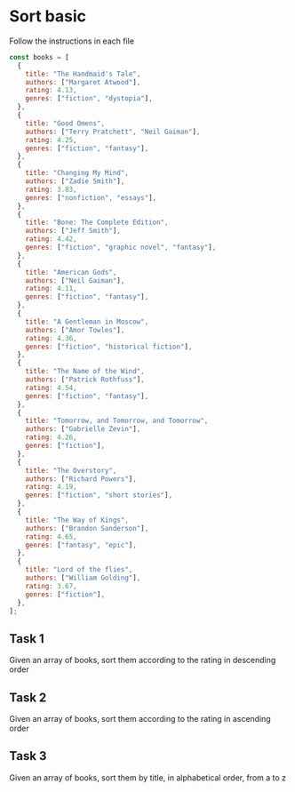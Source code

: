 # Sort basic

Follow the instructions in each file

```js
const books = [
  {
    title: "The Handmaid's Tale",
    authors: ["Margaret Atwood"],
    rating: 4.13,
    genres: ["fiction", "dystopia"],
  },
  {
    title: "Good Omens",
    authors: ["Terry Pratchett", "Neil Gaiman"],
    rating: 4.25,
    genres: ["fiction", "fantasy"],
  },
  {
    title: "Changing My Mind",
    authors: ["Zadie Smith"],
    rating: 3.83,
    genres: ["nonfiction", "essays"],
  },
  {
    title: "Bone: The Complete Edition",
    authors: ["Jeff Smith"],
    rating: 4.42,
    genres: ["fiction", "graphic novel", "fantasy"],
  },
  {
    title: "American Gods",
    authors: ["Neil Gaiman"],
    rating: 4.11,
    genres: ["fiction", "fantasy"],
  },
  {
    title: "A Gentleman in Moscow",
    authors: ["Amor Towles"],
    rating: 4.36,
    genres: ["fiction", "historical fiction"],
  },
  {
    title: "The Name of the Wind",
    authors: ["Patrick Rothfuss"],
    rating: 4.54,
    genres: ["fiction", "fantasy"],
  },
  {
    title: "Tomorrow, and Tomorrow, and Tomorrow",
    authors: ["Gabrielle Zevin"],
    rating: 4.26,
    genres: ["fiction"],
  },
  {
    title: "The Overstory",
    authors: ["Richard Powers"],
    rating: 4.19,
    genres: ["fiction", "short stories"],
  },
  {
    title: "The Way of Kings",
    authors: ["Brandon Sanderson"],
    rating: 4.65,
    genres: ["fantasy", "epic"],
  },
  {
    title: "Lord of the flies",
    authors: ["William Golding"],
    rating: 3.67,
    genres: ["fiction"],
  },
];
```

## Task 1

Given an array of books, sort them according to the rating in descending order

## Task 2

Given an array of books, sort them according to the rating in ascending order

## Task 3

Given an array of books, sort them by title, in alphabetical order, from a to z